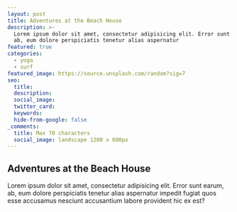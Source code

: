 ```yaml
---
layout: post
title: Adventures at the Beach House
description: >-
  Lorem ipsum dolor sit amet, consectetur adipisicing elit. Error sunt earum,
  ab, eum dolore perspiciatis tenetur alias aspernatur
featured: true
categories:
  - yoga
  - surf
featured_image: https://source.unsplash.com/random?sig=7
seo:
  title:
  description:
  social_image:
  twitter_card:
  keywords:
  hide-from-google: false
_comments:
  title: Max 70 characters
  social_image: landscape 1200 x 600px
---
```

## Adventures at the Beach House

Lorem ipsum dolor sit amet, consectetur adipisicing elit. Error sunt earum, ab, eum dolore perspiciatis tenetur alias aspernatur impedit fugiat quos esse accusamus nesciunt accusantium labore provident hic ex est?
